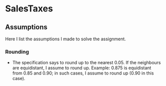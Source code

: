 # SalesTaxes

## Assumptions

Here I list the assumptions I made to solve the assignment.

### Rounding 

- The specification says to round up to the nearest 0.05. If the neighbours are equidistant, I assume to round up. Example: 0.875 is equidistant from 0.85 and 0.90; in such cases, I assume to round up (0.90 in this case).